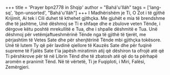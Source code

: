 +++
title = 'Prayer bpn2778 in Shqip'
author = "Bahá'u'lláh"
tags = ['lang-sq', 'bpn-unsorted', "Bahá'u'lláh"]
+++
I Madhërishëm je Ti, O Zot i të gjithë Krijimit, Ai tek i Cili duhet të kthehet gjithçka. Me gjuhët e mia të brendshme dhe të jashtme, Unë dëshmoj se Ti e shfaqe dhe e zbulove veten Tënde, i dërgove këtu poshtë mrekullitë e Tua, dhe i shpalle dëshmitë e Tua. Unë dëshmoj për vetëmjaftueshmërinë Tënde nga të gjithë të tjerët, me përjashtim të Vetes Sate dhe për shenjtërinë Tënde mbi gjithçka tokësore. Unë të lutem Ty që për lavdinë qiellore të Kauzës Sate dhe për fuqinë supreme të Fjalës Sate t'ia japësh miratimin atij që dëshiron ta ofrojë atë që Ti përshkrove për të në Librin Tënd dhe të zbatosh atë që do ta përhapë aromën e pranimit Tënd. Në të vërtetë, Ti je Fuqiploti, i Miri, Falësi, Zemërgjeri.
